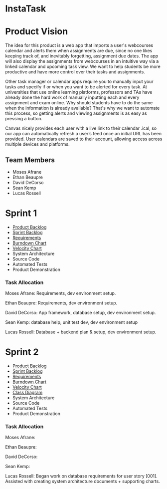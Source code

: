 # InstaTask

# Product Vision
The idea for this product is a web app that imports a user's webcourses calendar and alerts them when assignments are due, since no one likes keeping track of, and inevitably forgetting, assignment due dates. The app will also display the assignments from webcourses in an intuitive way via a linked calendar and upcoming task view. We want to help students be more productive and have more control over their tasks and assignments.

Other task manager or calendar apps require you to manually input your tasks and specify if or when you want to be alerted for every task. At universities that use online learning platforms, professors and TAs have already done the hard work of manually inputting each and every assignment and exam online. Why should students have to do the same when the information is already available? That's why we want to automate this process, so getting alerts and viewing assignments is as easy as pressing a button.

Canvas nicely provides each user with a live link to their calendar .ical, so our app can automatically refresh a user’s feed once an initial URL has been provided. User calendars are saved to their account, allowing access across multiple devices and platforms.

## Team Members
- Moses Afrane
- Ethan Beaupre
- David DeCorso
- Sean Kemp
- Lucas Rossell

# Sprint 1
- [Product Backlog](https://trello.com/b/4OQlQMk6/instatask)
- [Sprint Backlog](https://trello.com/b/4OQlQMk6/instatask)
- [Requirements](https://trello.com/b/4OQlQMk6/instatask)
- [Burndown Chart](https://cdn.discordapp.com/attachments/800004461979893785/807780638987649054/unknown.png)
- [Velocity Chart](https://cdn.discordapp.com/attachments/800004461979893785/807792326474858496/unknown.png)
- System Architecture
- Source Code
- Automated Tests
- Product Demonstration

### Task Allocation
Moses Afrane: Requirements, dev environment setup.

Ethan Beaupre: Requirements, dev environment setup.

David DeCorso: App framework, database setup, dev environment setup.

Sean Kemp: database help, unit test dev, dev environment setup

Lucas Rossell: Database + backend plan & setup, dev environment setup.


# Sprint 2
- [Product Backlog](https://trello.com/b/4OQlQMk6/instatask)
- [Sprint Backlog](https://trello.com/b/4OQlQMk6/instatask)
- [Requirements](https://trello.com/b/4OQlQMk6/instatask)
- [Burndown Chart](https://cdn.discordapp.com/attachments/800004461979893785/810651299771187230/unknown.png)
- [Velocity Chart](https://cdn.discordapp.com/attachments/800004461979893785/810651328865894410/unknown.png)
- [Class Diagram](https://cdn.discordapp.com/attachments/800004461979893785/810680260303388702/InstaTask_class_diagram_2.png)
- System Architecture
- Source Code
- Automated Tests
- Product Demonstration

### Task Allocation
Moses Afrane: 

Ethan Beaupre: 

David DeCorso: 

Sean Kemp: 

Lucas Rossell: Began work on database requirements for user story [001]. Assisted with creating system architecture documents + supporting charts.
